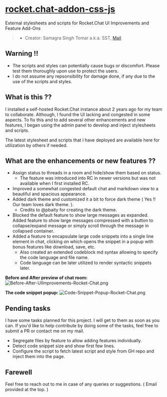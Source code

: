 # [rocket.chat-addon-css-js](#)

External stylesheets and scripts for Rocket.Chat UI Improvements and Feature Add-Ons

> - Creator: Samagra Singh Tomar a.k.a. SST, [Mail](mailto:samagrasinghtomar2010@gmail.com)

## Warning !!

- The scripts and styles can potentially cause bugs or discomfort. Please test them thoroughly upon use to protect the users.
- I do not assume any repsonsibility for damage done, if any due to the use of the scripts and styles.

## What is this ??

I installed a self-hosted Rocket.Chat instance about 2 years ago for my team to collaborate. Although, I found the UI lacking and congested in some aspects. To fix this and to add several other enhancements and new features, I began using the admin panel to develop and inject stylesheets and scripts.

The latest stylesheet and scripts that I have deployed are available here for utilization by others if needed.

## What are the enhancements or new features ??

- Assign status to threads in a room and hide/show them based on status.
  - The feature was introduced into RC in newer versions but was not available when I first installed RC.
- Improved a somewhat congested default chat and markdown view to a beautiful and spacious appearance.
- Added dark theme and customized it a bit to force dark theme ( Yes !! Our team loves dark theme. ).
  - Credits to @pbaity for creating the dark theme.
- Blocked the default feature to show large messages as expanded. Added feature to show large messages compressed with a button to collapse/expand message or simply scroll through the message in collapsed container.
- Added a feature to encapsulate large code snippets into a single line element in chat, clicking on which opens the snippet in a popup with bonus features like download, save, etc.
  - Also created an extended codeblock md syntax allowing to specify the code language and file name.
  - Code language can be later utilized to render syntactic snippets later.

**Before and After preview of chat room:**
![Before-After-UIImprovements-Rocket-Chat.png](https://i.ibb.co/QCmMMMk/Before-After-UIImprovements-Rocket-Chat.png)

**The code snippet popup:**
![Code-Snippet-Popup-Rocket-Chat.png](https://i.ibb.co/L65nvcF/Code-Snippet-Popup-Rocket-Chat.png)

## Pending tasks

I have some tasks planned for this project. I will get to them as soon as you can. If you'd like to help contribute by doing some of the tasks, feel free to submit a PR or contact me on my mail.

- Segregate files by feature to allow adding features individually.
- Detect code snippet size and show first few lines.
- Configure the script to fetch latest script and style from GH repo and inject them into the page.

## Farewell

Feel free to reach out to me in case of any queries or suggestions. ( Email provided at the top. )
